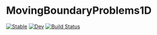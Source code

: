 # MovingBoundaryProblems1D

[![Stable](https://img.shields.io/badge/docs-stable-blue.svg)](https://DanielVandH.github.io/MovingBoundaryProblems1D.jl/stable/)
[![Dev](https://img.shields.io/badge/docs-dev-blue.svg)](https://DanielVandH.github.io/MovingBoundaryProblems1D.jl/dev/)
[![Build Status](https://github.com/DanielVandH/MovingBoundaryProblems1D.jl/actions/workflows/CI.yml/badge.svg?branch=main)](https://github.com/DanielVandH/MovingBoundaryProblems1D.jl/actions/workflows/CI.yml?query=branch%3Amain)
